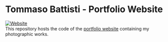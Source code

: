 # Tommaso Battisti - Portfolio Website
<a href="https://tommasobattisti.github.io/tommasobattistiph/index.html" target="_blank"><img alt="Website" src="https://img.shields.io/website?down_color=red&down_message=offline&up_message=online&url=https%3A%2F%2Ftommasobattisti.github.io%2Ftommasobattistiph%2Findex.html">
</a><br>
This repository hosts the code of the [portfolio website](https://tommasobattisti.github.io/tommasobattistiph/index.html) containing my photographic works.

